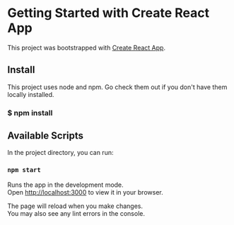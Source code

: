 # Getting Started with Create React App

This project was bootstrapped with [Create React App](https://github.com/facebook/create-react-app).

## Install
This project uses node and npm. Go check them out if you don't have them locally installed.

### $ npm install 

## Available Scripts

In the project directory, you can run:

### `npm start`

Runs the app in the development mode.\
Open [http://localhost:3000](http://localhost:3000) to view it in your browser.

The page will reload when you make changes.\
You may also see any lint errors in the console.




